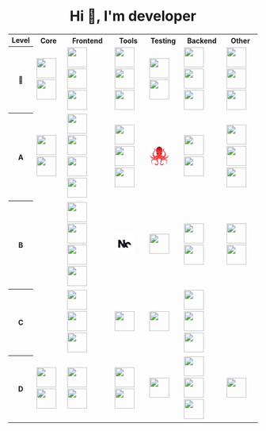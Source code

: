 <h1 align="center">Hi 👋, I'm developer</h1>

<table>
  <tr>
    <th>Level</th>
    <th>Core</th>
    <th>Frontend</th>
    <th>Tools</th>
    <th>Testing</th>
    <th>Backend</th>
    <th>Other</th>
  </tr>
  <tr>
    <th>👑</th>
    <td>
      <img
        src="https://cdn.jsdelivr.net/gh/devicons/devicon@latest/icons/javascript/javascript-original.svg" width="40" height="40"
      />
      <img
        src="https://cdn.jsdelivr.net/gh/devicons/devicon@latest/icons/typescript/typescript-original.svg" width="40" height="40"
      />
    </td>
    <td>
      <img
        src="https://cdn.jsdelivr.net/gh/devicons/devicon@latest/icons/react/react-original.svg" width="40" height="40"
      />
      <img
        src="https://cdn.jsdelivr.net/gh/devicons/devicon@latest/icons/redux/redux-original.svg" width="40" height="40"
      />
      <img
        src="https://cdn.jsdelivr.net/gh/devicons/devicon@latest/icons/materialui/materialui-original.svg" width="40" height="40"
      />
    </td>
    <td>
      <img
        src="https://cdn.jsdelivr.net/gh/devicons/devicon@latest/icons/eslint/eslint-original.svg" width="40" height="40"
      />
      <img src="https://prettier.io/icon.png" width="40" height="40" />
      <img
        src="https://cdn.jsdelivr.net/gh/devicons/devicon@latest/icons/webpack/webpack-original.svg" width="40" height="40"
      />
    </td>
    <td>
      <img
        src="https://cdn.jsdelivr.net/gh/devicons/devicon@latest/icons/jest/jest-plain.svg" width="40" height="40"
      />
      <img
        src="https://cdn.jsdelivr.net/gh/devicons/devicon@latest/icons/storybook/storybook-original.svg" width="40" height="40"
      />
    </td>
    <td>
      <img
        src="https://cdn.jsdelivr.net/gh/devicons/devicon@latest/icons/nodejs/nodejs-original-wordmark.svg" width="40" height="40"
      />
      <img
        src="https://cdn.jsdelivr.net/gh/devicons/devicon@latest/icons/npm/npm-original-wordmark.svg" width="40" height="40"
      />
      <img
        src="https://cdn.jsdelivr.net/gh/devicons/devicon@latest/icons/express/express-original-wordmark.svg" width="40" height="40"
      />
    </td>
    <td>
      <img
        src="https://cdn.jsdelivr.net/gh/devicons/devicon@latest/icons/apple/apple-original.svg" width="40" height="40"
      />
      <img
        src="https://cdn.jsdelivr.net/gh/devicons/devicon@latest/icons/git/git-original.svg" width="40" height="40"
      />
      <img
        src="https://cdn.jsdelivr.net/gh/devicons/devicon@latest/icons/gitlab/gitlab-original.svg" width="40" height="40"
      />
    </td>
  </tr>
  <tr>
    <th>A</th>
    <td>
      <img
        src="https://cdn.jsdelivr.net/gh/devicons/devicon@latest/icons/html5/html5-original.svg" width="40" height="40"
      />
      <img
        src="https://cdn.jsdelivr.net/gh/devicons/devicon@latest/icons/css3/css3-original.svg" width="40" height="40"
      />
    </td>
    <td>
      <img
        src="https://feature-sliced.github.io/documentation/img/brand/logo-primary.png" width="40" height="40"
      />
      <img
        src="https://user-images.githubusercontent.com/958486/218346783-72be5ae3-b953-4dd7-b239-788a882fdad6.svg" width="40" height="40"
      />
      <img
        src="https://cdn.jsdelivr.net/gh/devicons/devicon@latest/icons/reactrouter/reactrouter-original.svg" width="40" height="40"
      />
      <img
        src="https://camo.githubusercontent.com/80ea7eb30d87d39976d83ea5959fe2736ccfc6d12206c1dcb80d8b0cb8c9a390/68747470733a2f2f6d69726f2e6d656469756d2e636f6d2f6d61782f3936302f312a496f686e7732614f513545426768566f714b413756412e706e67" width="40" height="40"
      />
    </td>
    <td>
      <img
        src="https://cdn.jsdelivr.net/gh/devicons/devicon@latest/icons/babel/babel-original.svg" width="40" height="40"
      />
      <img
        src="https://cdn.jsdelivr.net/gh/devicons/devicon@latest/icons/vitejs/vitejs-original.svg" width="40" height="40"
      />
      <img
        src="https://cdn.jsdelivr.net/gh/devicons/devicon@latest/icons/sentry/sentry-original.svg" width="40" height="40"
      />
    </td>
    <td>
      <img
        src="assets/rtl.png" width="40" height="40"
      />
    </td>
    <td>
      <img
        src="https://cdn.jsdelivr.net/gh/devicons/devicon@latest/icons/bun/bun-original.svg" width="40" height="40"
      />
      <img
        src="https://cdn.jsdelivr.net/gh/devicons/devicon@latest/icons/pnpm/pnpm-original.svg" width="40" height="40"
      />
    </td>
    <td>
      <img
        src="https://cdn.jsdelivr.net/gh/devicons/devicon@latest/icons/linux/linux-original.svg" width="40" height="40"
      />
      <img
        src="https://cdn.jsdelivr.net/gh/devicons/devicon@latest/icons/bash/bash-original.svg" width="40" height="40"
      />
      <img
        src="https://cdn.jsdelivr.net/gh/devicons/devicon@latest/icons/docker/docker-original.svg" width="40" height="40"
      />
    </td>
  </tr>
  <tr>
    <th>B</th>
    <td></td>
    <td>
      <img
        src="https://cdn.jsdelivr.net/gh/devicons/devicon@latest/icons/nextjs/nextjs-original.svg" width="40" height="40"
      />
      <img
        src="https://cdn.jsdelivr.net/gh/devicons/devicon@latest/icons/vuejs/vuejs-original.svg" width="40" height="40"
      />
      <img
        src="https://cdn.jsdelivr.net/gh/devicons/devicon@latest/icons/tailwindcss/tailwindcss-original.svg" width="40" height="40"
      />
      <img
        src="https://cdn.jsdelivr.net/gh/devicons/devicon@latest/icons/mobx/mobx-original.svg" width="40" height="40"
      />
    </td>
    <td>
      <img
        src="assets/Nx.svg" width="40" height="40"
      />
    </td>
    <td>
      <img
        src="https://cdn.jsdelivr.net/gh/devicons/devicon@latest/icons/vitest/vitest-original.svg" width="40" height="40"
      />
    </td>
    <td>
      <img
        src="https://cdn.jsdelivr.net/gh/devicons/devicon@latest/icons/denojs/denojs-original.svg" width="40" height="40"
      />
      <img
        src="https://cdn.jsdelivr.net/gh/devicons/devicon@latest/icons/nginx/nginx-original.svg" width="40" height="40"
      />
    </td>
    <td>
      <img
        src="https://cdn.jsdelivr.net/gh/devicons/devicon@latest/icons/windows8/windows8-original.svg" width="40" height="40"
      />
      <img
        src="https://cdn.jsdelivr.net/gh/devicons/devicon@latest/icons/powershell/powershell-original.svg" width="40" height="40"
      />
    </td>
  </tr>
  <tr>
    <th>C</th>
    <td></td>
    <td>
      <img
        src="https://cdn.jsdelivr.net/gh/devicons/devicon@latest/icons/postcss/postcss-original.svg" width="40" height="40"
      />
      <img
        src="https://cdn.jsdelivr.net/gh/devicons/devicon@latest/icons/graphql/graphql-plain.svg" width="40" height="40"
      />
      <img
        src="https://cdn.jsdelivr.net/gh/devicons/devicon@latest/icons/socketio/socketio-original.svg" width="40" height="40"
      />
    </td>
    <td>
      <img
        src="https://cdn.jsdelivr.net/gh/devicons/devicon@latest/icons/gulp/gulp-plain.svg" width="40" height="40"
      />
    </td>
    <td>
      <img
        src="https://cdn.jsdelivr.net/gh/devicons/devicon@latest/icons/playwright/playwright-original.svg" width="40" height="40"
      />
    </td>
    <td>
      <img
        src="https://cdn.jsdelivr.net/gh/devicons/devicon@latest/icons/mysql/mysql-original.svg" width="40" height="40"
      />
      <img
        src="https://cdn.jsdelivr.net/gh/devicons/devicon@latest/icons/mongodb/mongodb-original.svg" width="40" height="40"
      />
      <img
        src="https://cdn.jsdelivr.net/gh/devicons/devicon@latest/icons/postgresql/postgresql-original.svg" width="40" height="40"
      />
    </td>
    <td></td>
  </tr>
  <tr>
    <th>D</th>
    <td>
      <img
        src="https://cdn.jsdelivr.net/gh/devicons/devicon@latest/icons/php/php-original.svg" width="40" height="40"
      />
      <img
        src="https://cdn.jsdelivr.net/gh/devicons/devicon@latest/icons/csharp/csharp-original.svg" width="40" height="40"
      />
    </td>
    <td>
      <img
        src="https://cdn.jsdelivr.net/gh/devicons/devicon@latest/icons/sass/sass-original.svg" width="40" height="40"
      />
      <img
        src="https://cdn.jsdelivr.net/gh/devicons/devicon@latest/icons/handlebars/handlebars-original.svg" width="40" height="40"
      />
    </td>
    <td>
      <img
        src="https://cdn.jsdelivr.net/gh/devicons/devicon@latest/icons/bower/bower-original.svg" width="40" height="40"
      />
      <img
        src="https://cdn.jsdelivr.net/gh/devicons/devicon@latest/icons/grunt/grunt-original.svg" width="40" height="40"
      />
    </td>
    <td>
      <img
        src="https://cdn.jsdelivr.net/gh/devicons/devicon@latest/icons/mocha/mocha-original.svg" width="40" height="40"
      />
    </td>
    <td>
      <img
        src="https://cdn.jsdelivr.net/gh/devicons/devicon@latest/icons/redis/redis-original.svg" width="40" height="40"
      />
      <img
        src="https://cdn.jsdelivr.net/gh/devicons/devicon@latest/icons/nestjs/nestjs-original.svg" width="40" height="40"
      />
      <img
        src="https://cdn.jsdelivr.net/gh/devicons/devicon@latest/icons/moleculer/moleculer-original.svg" width="40" height="40"
      />
    </td>
    <td>
      <img
        src="https://cdn.jsdelivr.net/gh/devicons/devicon@latest/icons/kubernetes/kubernetes-original.svg" width="40" height="40"
      />
    </td>
  </tr>
</table>
